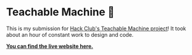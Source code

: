 # Teachable Machine 🤖

This is my submission for [Hack Club's Teachable Machine project](https://workshops.hackclub.com/teachable_machine/)! It took about an hour of constant work to design and code.

**[You can find the live website here.](https://firebreather65.github.io/hc-workshop-teachable-machine/)**